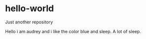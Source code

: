 # hello-world
Just another repository 

Hello
i am audrey and i like the color blue and sleep. A lot of sleep. 
